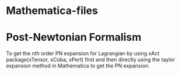 # Mathematica-files

# Post-Newtonian Formalism
To get the nth order PN expansion for Lagrangian by using xAct package(xTensor, xCoba, xPert) first and then directly using the taylor expansion method in Mathematica to get the PN expansion.

